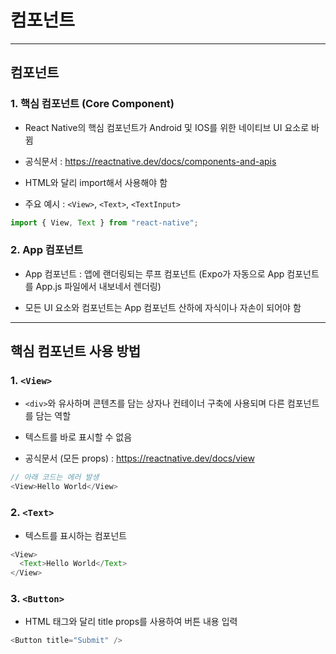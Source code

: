 # 컴포넌트

---

## 컴포넌트

### 1. 핵심 컴포넌트 (Core Component)

- React Native의 핵심 컴포넌트가 Android 및 IOS를 위한 네이티브 UI 요소로 바뀜

- 공식문서 : https://reactnative.dev/docs/components-and-apis

- HTML와 달리 import해서 사용해야 함

- 주요 예시 : `<View>`, `<Text>`, `<TextInput>`

```js
import { View, Text } from "react-native";
```

### 2. App 컴포넌트

- App 컴포넌트 : 앱에 랜더링되는 루프 컴포넌트 (Expo가 자동으로 App 컴포넌트를 App.js 파일에서 내보네서 렌더링)

- 모든 UI 요소와 컴포넌트는 App 컴포넌트 산하에 자식이나 자손이 되어야 함

---

## 핵심 컴포넌트 사용 방법

### 1. `<View>`

- `<div>`와 유사하며 콘텐츠를 담는 상자나 컨테이너 구축에 사용되며 다른 컴포넌트를 담는 역할

- 텍스트를 바로 표시할 수 없음

- 공식문서 (모든 props) : https://reactnative.dev/docs/view

```js
// 아래 코드는 에러 발생
<View>Hello World</View>
```

### 2. `<Text>`

- 텍스트를 표시하는 컴포넌트

```js
<View>
  <Text>Hello World</Text>
</View>
```

### 3. `<Button>`

- HTML 태그와 달리 title props를 사용하여 버튼 내용 입력

```js
<Button title="Submit" />
```
